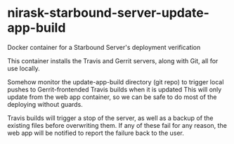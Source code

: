 # nirask-starbound-server-update-app-build
Docker container for a Starbound Server's deployment verification

This container installs the Travis and Gerrit servers, along with Git, all for use locally.

Somehow monitor the update-app-build directory (git repo) to trigger local pushes to Gerrit-frontended Travis builds when it is updated This will only update from the web app container, so we can be safe to do most of the deploying without guards.

Travis builds will trigger a stop of the server, as well as a backup of the existing files before overwriting them. If any of these fail for any reason, the web app will be notified to report the failure back to the user.
